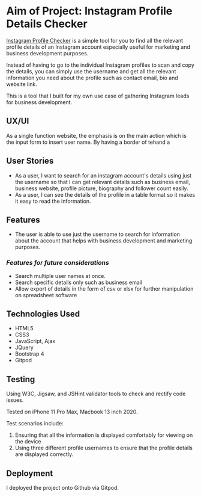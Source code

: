 # Aim of Project: Instagram Profile Details Checker

[Instagram Profile Checker](https://edmundgjj.github.io/instagramdir/) is a simple tool for you to find all the relevant profile details of an Instagram account especially useful for marketing and business development purposes.

Instead of having to go to the individual Instagram profiles to scan and copy the details, you can simply use the username and get all the relevant information you need about the profile such as contact email, bio and website link.

This is a tool that I built for my own use case of gathering Instagram leads for business development. 

## UX/UI

As a single function website, the emphasis is on the main action which is the input form to insert user name. By having a border of tehand a

## User Stories

- As a user, I want to search for an instagram account's details using just the username so that I can get relevant details such as business email, business website, profile picture, biography and follower count easily. 
- As a user, I can see the details of the profile in a table format so it makes it easy to read the information. 

## Features

- The user is able to use just the username to search for information about the account that helps with business development and marketing purposes. 

### _Features for future considerations_

- Search multiple user names at once.
- Search specific details only such as business email
- Allow export of details in the form of csv or xlsx for further manipulation on spreadsheet software

## Technologies Used

- HTML5
- CSS3
- JavaScript, Ajax 
- JQuery
- Bootstrap 4
- Gitpod

## Testing

Using  W3C, Jigsaw, and JSHint validator tools to check and rectify code issues. 

Tested on iPhone 11 Pro Max, Macbook 13 inch 2020. 

Test scenarios include: 
1. Ensuring that all the information is displayed comfortably for viewing on the device
2. Using three different profile usernames to ensure that the profile details are displayed correctly. 

## Deployment

I deployed the project onto Github via Gitpod. 



